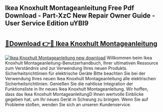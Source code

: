 ## Ikea Knoxhult Montageanleitung Free Pdf Download - Part-XzC New Repair Owner Guide - User Service Edition uYBI9

# <h2><a href="http://df8arte.blite.top/?on=Ikea+Knoxhult+Montageanleitung">🔗Download 👉🔴 Ikea Knoxhult Montageanleitung</a></h2>

[![Ikea Knoxhult Montageanleitung new download](https://i.imgur.com/lujVjoI.png)](http://df8arte.blite.top/?on=Ikea+Knoxhult+Montageanleitung)
Willkommen beim Ikea Knoxhult Montageanleitung-Benutzerhandbuch, Ihrer ultimativen Ressource zum Verständnis und zur Verwendung Ihres neuen Produkts. Sicherheitsrichtlinien für elektrische Geräte Bitte beachten Sie bei der Verwendung Ihres neuen Ikea Knoxhult Montageanleitung alle elektrischen Sicherheitsrichtlinien. Genießen Sie die nahtlose Integration der Funktionsliste in Ihr neues Ikea Knoxhult Montageanleitung. Wir hoffen, dass das Ikea Knoxhult MontageanleitungD Ihnen wertvolle Einblicke gegeben hat, um Ihr neues Gerät in Schwung zu bringen. Wenn Sie auf Probleme stoßen, wenden Sie sich an unseren Kundenservice.
